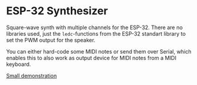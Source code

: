 # ESP-32 Synthesizer
Square-wave synth with multiple channels for the ESP-32. There are no libraries used, just the `ledc`-functions from the ESP-32 standart library to set the PWM output for the speaker.

You can either hard-code some MIDI notes or send them over Serial, which enables this to also work as output device for MIDI notes from a MIDI keyboard.

[Small demonstration](https://www.youtube.com/watch?v=hLQV4Rru0rQ)
